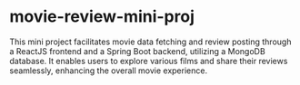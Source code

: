 # movie-review-mini-proj
This mini project facilitates movie data fetching and review posting through a ReactJS frontend and a Spring Boot backend, utilizing a MongoDB database. It enables users to explore various films and share their reviews seamlessly, enhancing the overall movie experience.

